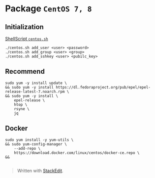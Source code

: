# Package `CentOS 7, 8`


## Initialization
[ShellScript `centos.sh`](./centos.sh.md)
```shell
./centos.sh add_user <user> <password>
./centos.sh add_group <user> <group>
./centos.sh add_sshkey <user> <pubilc_key>
```

## Recommend
```shell
sudo yum -y install update \
&& sudo yum -y install https://dl.fedoraproject.org/pub/epel/epel-release-latest-7.noarch.rpm \
&& sudo yum -y install \
	epel-release \
	htop \
	rsyne \
	jq	
```

## Docker
```shell
sudo yum install -y yum-utils \
&& sudo yum-config-manager \
    --add-repo \
    https://download.docker.com/linux/centos/docker-ce.repo \
&& 


```


> Written with [StackEdit](https://stackedit.io/).
<!--stackedit_data:
eyJoaXN0b3J5IjpbMjA0MzIyNjc5OCwxMjE3MTU2MTA0LDY4MT
U5NzgxNl19
-->